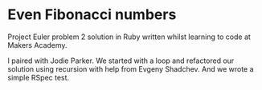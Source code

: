 Even Fibonacci numbers
======================

Project Euler problem 2 solution in Ruby written whilst learning to code at Makers Academy.

I paired with Jodie Parker. We started with a loop and refactored our solution using recursion
with help from Evgeny Shadchev. And we wrote a simple RSpec test.
